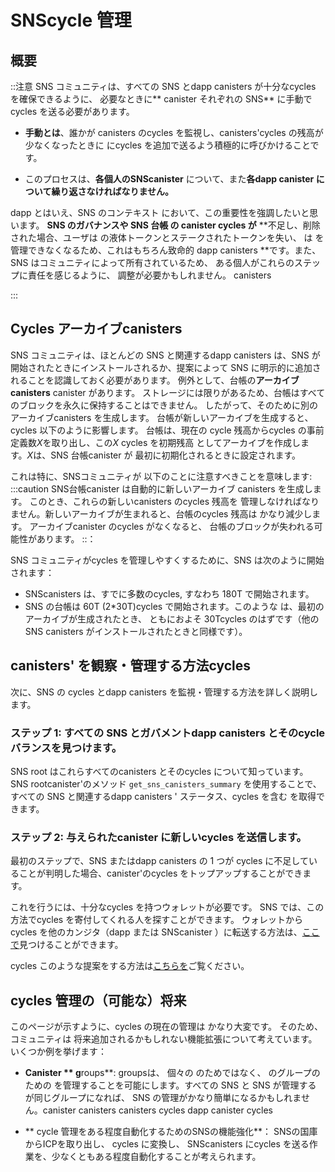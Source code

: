 # SNScycle 管理

## 概要

::注意
SNS コミュニティは、すべての SNS とdapp canisters 
 が十分なcycles を確保できるように、
 必要なときに** canister それぞれの SNS** に手動でcycles を送る必要があります。

- **手動とは**、誰かが
  canisters のcycles を監視し、canisters'cycles の残高が少なくなったときに
  にcycles を追加で送るよう積極的に呼びかけることです。

- このプロセスは、**各個人のSNScanister**
   について、また**各dapp canister について繰り返さなければなりません。**

dapp
とはいえ、SNS のコンテキスト において、この重要性を強調したいと思います。
**SNS のガバナンスや SNS 台帳 の canister cycles
 が** **不足し、削除された場合、ユーザは の液体トークンとステークされたトークンを失い、  は を管理できなくなるため、これはもちろん致命的
 dapp canisters
**です。また、SNS はコミュニティによって所有されているため、 ある個人がこれらのステップに責任を感じるように、 調整が必要かもしれません。
 canisters

:::

## Cycles アーカイブcanisters

SNS コミュニティは、ほとんどの SNS と関連するdapp
 canisters は、SNS が開始されたときにインストールされるか、提案によって
SNS に明示的に追加されることを認識しておく必要があります。
例外として、台帳の**アーカイブcanisters** canister があります。
ストレージには限りがあるため、台帳はすべてのブロックを永久に保持することはできません。
したがって、そのために別のアーカイブcanisters を生成します。
台帳が新しいアーカイブを生成すると、cycles 以下のように影響します。
台帳は、現在の
cycle 残高からcycles の事前定義数*X*を取り出し、この*X* cycles を初期残高
としてアーカイブを作成します。*X*は、SNS 台帳canister が
最初に初期化されるときに設定されます。

これは特に、SNSコミュニティが
以下のことに注意すべきことを意味します:
:::caution
SNS台帳canister は自動的に新しいアーカイブ
canisters を生成します。
このとき、これらの新しいcanisters のcycles 残高を
管理しなければなりません。新しいアーカイブが生まれると、台帳のcycles 残高は
かなり減少します。
アーカイブcanister のcycles がなくなると、
台帳のブロックが失われる可能性があります。
::：

SNS コミュニティがcycles を管理しやすくするために、SNS は次のように開始されます：

- SNScanisters は、すでに多数のcycles,
  すなわち 180T で開始されます。
- SNS の台帳は 60T (2\*30T)cycles で開始されます。このような
  は、最初のアーカイブが生成されたとき、
  ともにおよそ 30Tcycles のはずです（他の SNS
  canisters がインストールされたときと同様です）。

## canisters' を観察・管理する方法cycles

次に、SNS の
cycles とdapp canisters を監視・管理する方法を詳しく説明します。

### ステップ 1: すべての SNS とガバメントdapp canisters とそのcycle バランスを見つけます。

SNS root はこれらすべてのcanisters とそのcycles について知っています。
SNS rootcanister'のメソッド
`get_sns_canisters_summary` を使用することで、すべての SNS と関連するdapp canisters ' ステータス、cycles を含む
を取得できます。

<!-- dfx, dashboard?-->

### ステップ 2: 与えられたcanister に新しいcycles を送信します。

最初のステップで、SNS またはdapp canisters の 1 つが
 cycles に不足していることが判明した場合、canister'のcycles をトップアップすることができます。

これを行うには、十分なcycles を持つウォレットが必要です。
SNS では、この方法でcycles を寄付してくれる人を探すことができます。
ウォレットからcycles を他のカンジタ（dapp または SNScanister ）に転送する方法は、[ここで](https://internetcomputer.org/docs/current/developer-docs/production/topping-up-canister/#option-2-if-you-have-cycles-on-your-cycles-wallet)見つけることができます。

 cycles
このような提案をする方法は[こちらを](./making-proposals.md)ご覧ください。

<!--## Helpful community tools
- Is referring to community tools sth that we do? (think it would be nice)
Ask authors of tools for permission
-->

## cycles 管理の（可能な）将来

このページが示すように、cycles の現在の管理は
かなり大変です。
そのため、コミュニティは
将来追加されるかもしれない機能拡張について考えています。いくつか例を挙げます：

- **Canister **
  g**roups**: groupsは、 個々の のためではなく、 のグループのための を管理することを可能にします。すべての SNS と SNS が管理する   が同じグループになれば、 SNS の管理がかなり簡単になるかもしれません。canister
   canisters canisters cycles dapp
  canister
   cycles 

- ** cycle 管理をある程度自動化するためのSNSの機能強化**：
  SNSの国庫からICPを取り出し、
   cycles に変換し、
  SNScanisters にcycles を送る作業を、少なくともある程度自動化することが考えられます。

<!---
# SNS cycle management

## Overview
:::caution
An SNS community must ensure that all SNS and dapp canisters
have sufficient cycles by manually sending cycles when necessary to
**each individual SNS canister**.


- **Manually** means that someone has to monitor the cycles of the
   canisters and actively make calls to send additional cycles to them
   when the canisters' cycles balance get low.
   
- This process has to be repeated for **each indiviudal SNS canister** 
and also for **each dapp canister**.


   
At least the latter is not new to developers who built a dapp on the IC.
Nevertheless, we want to underline the importance of this in the context
of an SNS: **if the SNS governance or SNS ledger canister run out of cycles
and get deleted, this is of course critical as users lose their
liquid and staked tokens and as the dapp canisters cannot be governed
anymore.**
Also, as the SNS canisters are owned by a community, some
coordination might be needed to ensure that some individuals
feel responsible for these steps.

:::

## Cycles in the archive canisters
The SNS community should be aware of most SNS and associated dapp 
canisters are either installed when the SNS is initiated or they are
explicitly added to the SNS by a proposal.
One exception are the **archive canisters** of the ledger canister.
Due to limited storage, the ledger cannot keep all blocks forever and
thus it spawns separate archive canisters to do so.
The ledger spawning a new archive affects the cycles as follows:
The ledger takes a predefined number *X* of cycles from its current
cycle balance and creates the archive with these *X* cycles as the
initial balance. The number *X* is set when the SNS ledger canister is 
first initialized.

This specifically means that SNS communities should be aware of the
following:
:::caution
The SNS ledger canister automatically spawns new archive
canisters.
When this happens, the cycles balance of these new canisters has
to be managed. The ledger's cycles balance decreases by a 
significat amount if a new archive is spawned.
If an archive canister runs out of cycles,
ledger blocks might be lost.
:::

To help SNS communities manage cycles, the SNS is initiated as follows:
* SNS canisters are started with already a large number of cycles,
  namely 180T
* the SNS ledger is started with 60T (2*30T) cycles such
  that when the first archive is spawn,
  both should have roughly 30T cycles (as have all other SNS
  canisters when they are installed).


## How to observe and manage the canisters' cycles
We next describe in more detail how you can monitor and manage the
cycles of the SNS and dapp canisters.

### Step 1: Find all SNS and governed dapp canisters and their cycle balance.
SNS root knows about all these canisters and their cycles. 
You can get all the SNS and associated dapp canisters' status,
which includes the cycles, by using the SNS root canister's method
`get_sns_canisters_summary`.
<!-- dfx, dashboard?-!->

### Step 2: Send new cycles to a given canister.
If the first step shows that one of SNS or dapp canisters runs 
low on cycles, you can top up the canister's cycles.

To do this, you need a wallet with sufficient cycles.
In an SNS, can look for people who donate cycles in this way.
You can find [here](https://internetcomputer.org/docs/current/developer-docs/production/topping-up-canister/#option-2-if-you-have-cycles-on-your-cycles-wallet) how to transfer cycles from a wallet to any other cansiter (which can be a dapp or SNS canister).

Otherwise, you can make a proposal that transfers some ICP
from the SNS treasury to an individual who is trusted to convert these to cycles and make such payments.
You can find [here](./making-proposals.md) how to make such a proposal.

<!--## Helpful community tools
- Is referring to community tools sth that we do? (think it would be nice)
Ask authors of tools for permission
-!->

## The (possible) future of cycles management
As this page shows, the current management of cycles is 
quite some work.
Therefore the community is thinking about some enhancements
might be added in the future. Some examples are:

- **Canister groups**: canister groups would allow to manage
   the cycles for groups of canisters rather than for
   individual canisters. If all SNS and SNS-governed dapp
   canister could be in the same group, this might considerably
   simplify SNS cycles management.  
   
- **SNS enhancements to automate some cycle management**: it is 
conceivable that the task of taking ICP from the SNS's treasury,
   converting them to cycles, and sending those cycles to the 
   SNS canisters can be automated at least to some extent.

-->
